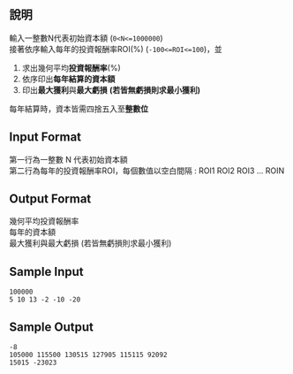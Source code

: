 ## 說明 ##
輸入一整數N代表初始資本額 (`0<N<=1000000`)  
接著依序輸入每年的投資報酬率ROI(%) (`-100<=ROI<=100`)，並  

1. 求出幾何平均**投資報酬率**(%)  
2. 依序印出**每年結算的資本額**  
3. 印出**最大獲利**與**最大虧損** **(若皆無虧損則求最小獲利)**  

每年結算時，資本皆需四捨五入至**整數位**

## Input Format ##
第一行為一整數 N 代表初始資本額  
第二行為每年的投資報酬率ROI，每個數值以空白間隔 : ROI1 ROI2 ROI3 ... ROIN
## Output Format ##
幾何平均投資報酬率  
每年的資本額  
最大獲利與最大虧損 (若皆無虧損則求最小獲利)
## Sample Input ##
```
100000
5 10 13 -2 -10 -20
```
## Sample Output ##
```
-8
105000 115500 130515 127905 115115 92092
15015 -23023
```
